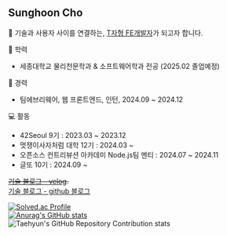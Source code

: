 ## Sunghoon Cho

🤝 기술과 사용자 사이를 연결하는, [T자형 FE개발자](https://f-lab.kr/insight/front-end-developer-t-shaped)가 되고자 합니다.

🏫 학력
- 세종대학교 물리천문학과 & 소프트웨어학과 전공 (2025.02 졸업예정) 

🏢 경력
- 팀에브리웨어, 웹 프론트엔드, 인턴, 2024.09 ~ 2024.12
 
💻 활동
- 42Seoul 9기 : 2023.03 ~ 2023.12
- 멋쟁이사자처럼 대학 12기 : 2024.03 ~
- 오픈소스 컨트리뷰션 아카데미 Node.js팀 멘티 : 2024.07 ~ 2024.11
- 글또 10기 : 2024.09 ~

~~[기술 블로그 - velog](https://velog.io/@sungpaks).~~\
[기술 블로그 - github 블로그](https://sungpaks.github.io)

[![Solved.ac Profile](http://mazassumnida.wtf/api/v2/generate_badge?boj=emforhs0315)](https://solved.ac/emforhs0315/)  
[![Anurag's GitHub stats](https://github-readme-stats.vercel.app/api?username=sungpaks)](https://github.com/sungpaks/github-readme-stats)  
![Taehyun's GitHub Repository Contribution stats](https://github-contributor-stats.vercel.app/api?username=sungpaks&limit=5&hide_contributor_rank=false)
<!--
** [![sungpaks's wakatime stats](https://github-readme-stats.vercel.app/api/wakatime?username=sungpaks)
-->
<!--
<div align=center><h1>📚 STACKS</h1></div>

<div align=center>
    <img src="https://img.shields.io/badge/java-007396?style=for-the-badge&logo=java&logoColor=white"> 
    <img src="https://img.shields.io/badge/c++-00599C?style=for-the-badge&logo=c%2B%2B&logoColor=white">
    <img src="https://img.shields.io/badge/C-A8B9CC?style=for-the-badge&logo=C&logoColor=white">
    <br>
    <img src="https://img.shields.io/badge/html5-E34F26?style=for-the-badge&logo=html5&logoColor=white"> 
    <img src="https://img.shields.io/badge/css-1572B6?style=for-the-badge&logo=css3&logoColor=white"> 
    <img src="https://img.shields.io/badge/javascript-F7DF1E?style=for-the-badge&logo=javascript&logoColor=black">
    <img src="https://img.shields.io/badge/React-61DAFB?style=for-the-badge&logo=React&logoColor=black">
    <br>
    <img src="https://img.shields.io/badge/mariaDB-003545?style=for-the-badge&logo=mariaDB&logoColor=white"> 
    <img src="https://img.shields.io/badge/mysql-4479A1?style=for-the-badge&logo=mysql&logoColor=white"> 
    <br>
    <img src="https://img.shields.io/badge/linux-FCC624?style=for-the-badge&logo=linux&logoColor=black"> 
    <br>
    <img src="https://img.shields.io/badge/github-181717?style=for-the-badge&logo=github&logoColor=white">
    <img src="https://img.shields.io/badge/git-F05032?style=for-the-badge&logo=git&logoColor=white">
  </div>
>

<!--
**sungpaks/sungpaks** is a ✨ _special_ ✨ repository because its `README.md` (this file) appears on your GitHub profile.

Here are some ideas to get you started:

- 🔭 I’m currently working on ...
- 🌱 I’m currently learning ...
- 👯 I’m looking to collaborate on ...
- 🤔 I’m looking for help with ...
- 💬 Ask me about ...
- 📫 How to reach me: ...
- 😄 Pronouns: ...
- ⚡ Fun fact: ...
-->
